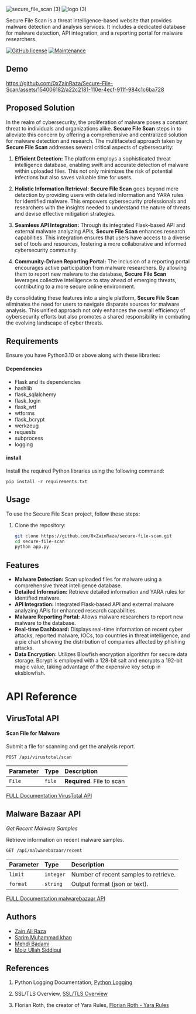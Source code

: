 
![secure_file_scan (3)](https://github.com/0xZainRaza/Secure-File-Scan/assets/98187755/8604fa41-14a0-4004-8f08-e0d18ee4af79)
![logo (3)](https://github.com/0xZainRaza/Secure-File-Scan/assets/98187755/dfbbd887-9b58-4b47-994a-887b90c82c25)







Secure File Scan is a threat intelligence-based website that provides malware detection and analysis services. It includes a dedicated database for malware detection, API integration, and a reporting portal for malware researchers.


[![GitHub license](https://img.shields.io/github/license/creecros/simple_logo_gen.svg)](https://github.com/0xZainRaza/Secure-File-Scan/blob/main/LICENSE)
[![Maintenance](https://img.shields.io/badge/Maintained%3F-yes-green.svg)](https://github.com/0xZainRaza/Secure-File-Scan/graphs/contributors)


## Demo




https://github.com/0xZainRaza/Secure-File-Scan/assets/154006182/a22c2181-110e-4ecf-911f-984c1c6ba728











## Proposed Solution

In the realm of cybersecurity, the proliferation of malware poses a constant threat to individuals and organizations alike. **Secure File Scan** steps in to alleviate this concern by offering a comprehensive and centralized solution for malware detection and research. The multifaceted approach taken by **Secure File Scan** addresses several critical aspects of cybersecurity:

1. **Efficient Detection:** The platform employs a sophisticated threat intelligence database, enabling swift and accurate detection of malware within uploaded files. This not only minimizes the risk of potential infections but also saves valuable time for users.

2. **Holistic Information Retrieval:** **Secure File Scan** goes beyond mere detection by providing users with detailed information and YARA rules for identified malware. This empowers cybersecurity professionals and researchers with the insights needed to understand the nature of threats and devise effective mitigation strategies.

3. **Seamless API Integration:** Through its integrated Flask-based API and external malware analyzing APIs, **Secure File Scan** enhances research capabilities. This integration ensures that users have access to a diverse set of tools and resources, fostering a more collaborative and informed cybersecurity community.

4. **Community-Driven Reporting Portal:** The inclusion of a reporting portal encourages active participation from malware researchers. By allowing them to report new malware to the database, **Secure File Scan** leverages collective intelligence to stay ahead of emerging threats, contributing to a more secure online environment.

By consolidating these features into a single platform, **Secure File Scan** eliminates the need for users to navigate disparate sources for malware analysis. This unified approach not only enhances the overall efficiency of cybersecurity efforts but also promotes a shared responsibility in combating the evolving landscape of cyber threats.

## Requirements

Ensure you have Python3.10 or above along with these libraries:

#### Dependencies

- Flask and its dependencies
- hashlib
- flask_sqlalchemy
- flask_login
- flask_wtf
- wtforms
- flask_bcrypt
- werkzeug
- requests
- subprocess
- logging

#### install

Install the required Python libraries using the following command:

    pip install -r requirements.txt



## Usage

To use the Secure File Scan project, follow these steps:

1. Clone the repository:

   ```bash
   git clone https://github.com/0xZainRaza/secure-file-scan.git
   cd secure-file-scan
   python app.py

## Features

- **Malware Detection:** Scan uploaded files for malware using a comprehensive threat intelligence database.
- **Detailed Information:** Retrieve detailed information and YARA rules for identified malware.
- **API Integration:** Integrated Flask-based API and external malware analyzing APIs for enhanced research capabilities.
- **Malware Reporting Portal:** Allows malware researchers to report new malware to the database.
- **Real-time Dashboard:** Displays real-time information on recent cyber attacks, reported malware, IOCs, top countries in threat intelligence, and a pie chart showing the distribution of companies affected by phishing attacks.
- **Data Encryption:** Utilizes Blowfish encryption algorithm for secure data storage. Bcrypt is employed with a 128-bit salt and encrypts a 192-bit magic value, taking advantage of the expensive key setup in eksblowfish.


# API Reference

## VirusTotal API

#### Scan File for Malware

Submit a file for scanning and get the analysis report.

```http
POST /api/virustotal/scan
```

| Parameter | Type     | Description                |
| :-------- | :------- | :------------------------- |
| `File` | `file` | **Required**.  File to scan |

[FULL Documentation VirusTotal API](https://docs.virustotal.com/reference/post_files)


## Malware Bazaar API

*Get Recent Malware Samples*

Retrieve information on recent malware samples.

```
GET /api/malwarebazaar/recent
```
| Parameter | Type     | Description                |
| :-------- | :------- | :------------------------- |
| `limit` | `integer` |   Number of recent samples to retrieve. |
| `format` | `string` |   Output format (json or text). |


[FULL Documentation malwarebazaar API](https://bazaar.abuse.ch/api/)

## Authors
- [Zain Ali Raza](https://www.linkedin.com/in/zain-ali-raza-7372b1219/)
- [Sarim Muhammad khan](https://www.linkedin.com/in/sarim-mohammed-khan-65bb921a3/)
- [Mehdi Badami](https://www.linkedin.com/in/mehdi-badami-bb1509258/)
- [Moiz Ullah Siddiqui](https://www.linkedin.com/in/moiz-sid/)


## References

1. Python Logging Documentation,
   [Python Logging](https://docs.python.org/3/library/logging.html)

2. SSL/TLS Overview,
   [SSL/TLS Overview](www.example.com/ssl-tls-overview)

3. Florian Roth, the creator of Yara Rules,
   [Florian Roth - Yara Rules](https://github.com/Neo23x0)
